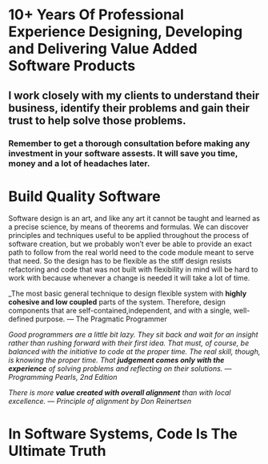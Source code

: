 # **10+ Years Of Professional Experience Designing, Developing and Delivering Value Added Software Products**

## I work closely with my clients to understand their business, identify their problems and gain their trust to help solve those problems.

### Remember to get a thorough consultation before making any investment in your software assests. It will save you time, money and a lot of headaches later.

# Build Quality Software
Software design is an art, and like any art it cannot be taught and learned as a precise science, by means of theorems and formulas. We can discover principles and techniques useful to be applied throughout the process of software creation, but we probably won’t ever be able to provide an exact path to follow from the real world need to the code module meant to serve that need. So the design has to be flexible as the stiff design resists refactoring and code that was not built with flexibility in mind will be hard to work with because whenever a change is needed it will take a lot of time.

_The most basic general technique to design flexible system with **highly cohesive and low coupled** parts of the system. Therefore, design components that are self-contained,independent, and with a single, well-defined purpose. — The Pragmatic Programmer

_Good programmers are a little bit lazy. They sit back and wait for an insight rather than rushing forward with their first idea. That must, of course, be balanced with the initiative to code at the proper time. The real skill, though, is knowing the proper time. That **judgement comes only with the experience** of solving problems and reflecting on their solutions. — Programming Pearls, 2nd Edition_

_There is more **value created with overall alignment** than with local excellence. — Principle of alignment by Don Reinertsen_

# In Software Systems, Code Is The Ultimate Truth

